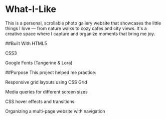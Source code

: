 # What-I-Like
This is a personal, scrollable photo gallery website that showcases the little things I love — from nature walks to cozy cafes and city views. It's a creative space where I capture and organize moments that bring me joy.

##Built With
HTML5

CSS3

Google Fonts (Tangerine & Lora)

##Purpose
This project helped me practice:

Responsive grid layouts using CSS Grid

Media queries for different screen sizes

CSS hover effects and transitions

Organizing a multi-page website with navigation